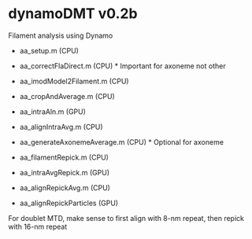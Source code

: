 # dynamoDMT v0.2b

Filament analysis using Dynamo

- aa_setup.m (CPU)

- aa_correctFlaDirect.m (CPU) * Important for axoneme not other

- aa_imodModel2Filament.m (CPU)

- aa_cropAndAverage.m (CPU)

- aa_intraAln.m (GPU)

- aa_alignIntraAvg.m (CPU)

- aa_generateAxonemeAverage.m (CPU) * Optional for axoneme

- aa_filamentRepick.m (CPU)

- aa_intraAvgRepick.m (GPU)

- aa_alignRepickAvg.m (CPU)

- aa_alignRepickParticles (GPU)



For doublet MTD, make sense to first align with 8-nm repeat, then repick with 16-nm repeat
